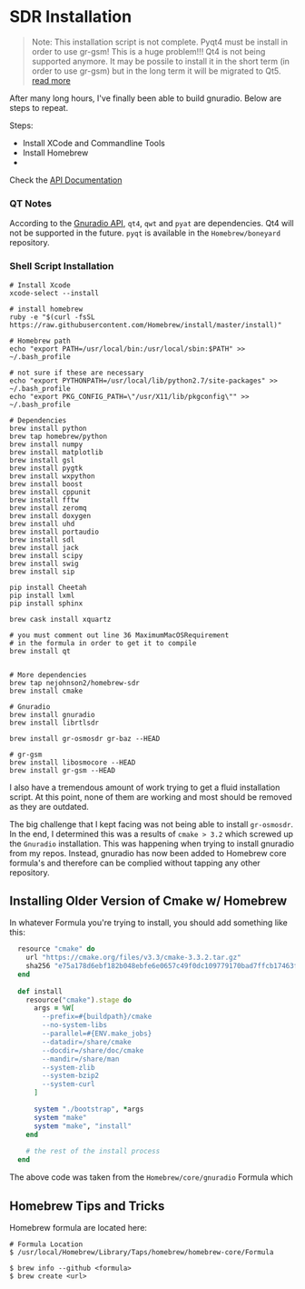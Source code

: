 # SDR Installation

> Note: This installation script is not complete.  Pyqt4 must be install in order to use gr-gsm!  This is a huge problem!!! Qt4 is not being supported anymore.  It may be possile to install it in the short term (in order to use gr-gsm) but in the long term it will be migrated to Qt5.  [read more](http://stackoverflow.com/questions/39690404/brew-install-qt-does-not-work-on-macos-sierra)


After many long hours, I've finally been able to build gnuradio.  Below are steps to repeat.

Steps:

- Install XCode and Commandline Tools
- Install Homebrew
- 


Check the [API Documentation](http://gnuradio.org/doc/doxygen/build_guide.html)

### QT Notes

According to the [Gnuradio API](http://gnuradio.org/doc/doxygen/build_guide.html), ```qt4```, ```qwt``` and ```pyat``` are dependencies.  Qt4 will not be supported in the future.  ```pyqt``` is available in the ```Homebrew/boneyard``` repository.


### Shell Script Installation

```shell
# Install Xcode
xcode-select --install

# install homebrew
ruby -e "$(curl -fsSL https://raw.githubusercontent.com/Homebrew/install/master/install)"

# Homebrew path
echo "export PATH=/usr/local/bin:/usr/local/sbin:$PATH" >> ~/.bash_profile

# not sure if these are necessary
echo "export PYTHONPATH=/usr/local/lib/python2.7/site-packages" >> ~/.bash_profile
echo "export PKG_CONFIG_PATH=\"/usr/X11/lib/pkgconfig\"" >> ~/.bash_profile 

# Dependencies
brew install python
brew tap homebrew/python
brew install numpy
brew install matplotlib 
brew install gsl
brew install pygtk
brew install wxpython
brew install boost
brew install cppunit
brew install fftw
brew install zeromq
brew install doxygen
brew install uhd
brew install portaudio
brew install sdl
brew install jack
brew install scipy
brew install swig
brew install sip

pip install Cheetah
pip install lxml
pip install sphinx

brew cask install xquartz

# you must comment out line 36 MaximumMacOSRequirement 
# in the formula in order to get it to compile
brew install qt


# More dependencies
brew tap nejohnson2/homebrew-sdr
brew install cmake

# Gnuradio
brew install gnuradio
brew install librtlsdr

brew install gr-osmosdr gr-baz --HEAD

# gr-gsm
brew install libosmocore --HEAD
brew install gr-gsm --HEAD
```

I also have a tremendous amount of work trying to get a fluid installation script.  At this point, none of them are working and most should be removed as they are outdated.

The big challenge that I kept facing was not being able to install ```gr-osmosdr```.  In the end, I determined this was a results of ```cmake > 3.2``` which screwed up the ```Gnuradio``` installation.  This was happening when trying to install gnuradio from my repos.  Instead, gnuradio has now been added to Homebrew core formula's and therefore can be complied without tapping any other repository.

## Installing Older Version of Cmake w/ Homebrew

In whatever Formula you're trying to install, you should add something like this:

```ruby
  resource "cmake" do
    url "https://cmake.org/files/v3.3/cmake-3.3.2.tar.gz"
    sha256 "e75a178d6ebf182b048ebfe6e0657c49f0dc109779170bad7ffcb17463f2fc22"
  end
  
  def install  
    resource("cmake").stage do
      args = %W[
        --prefix=#{buildpath}/cmake
        --no-system-libs
        --parallel=#{ENV.make_jobs}
        --datadir=/share/cmake
        --docdir=/share/doc/cmake
        --mandir=/share/man
        --system-zlib
        --system-bzip2
        --system-curl
      ]

      system "./bootstrap", *args
      system "make"
      system "make", "install"
    end
  
    # the rest of the install process
  end
```
The above code was taken from the ```Homebrew/core/gnuradio``` Formula which

## Homebrew Tips and Tricks

Homebrew formula are located here:

```pre
# Formula Location
$ /usr/local/Homebrew/Library/Taps/homebrew/homebrew-core/Formula
```


```pre
$ brew info --github <formula>
$ brew create <url>
```
